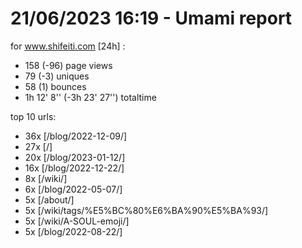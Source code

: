 # 21/06/2023 16:19 - Umami report
for www.shifeiti.com [24h] :

 - 158 (-96) page views
 - 79 (-3) uniques
 - 58 (1) bounces
 - 1h 12' 8'' (-3h 23' 27'') totaltime


top 10 urls:
 - 36x [/blog/2022-12-09/]
 - 27x [/]
 - 20x [/blog/2023-01-12/]
 - 16x [/blog/2022-12-22/]
 - 8x [/wiki/]
 - 6x [/blog/2022-05-07/]
 - 5x [/about/]
 - 5x [/wiki/tags/%E5%BC%80%E6%BA%90%E5%BA%93/]
 - 5x [/wiki/A-SOUL-emoji/]
 - 5x [/blog/2022-08-22/]



